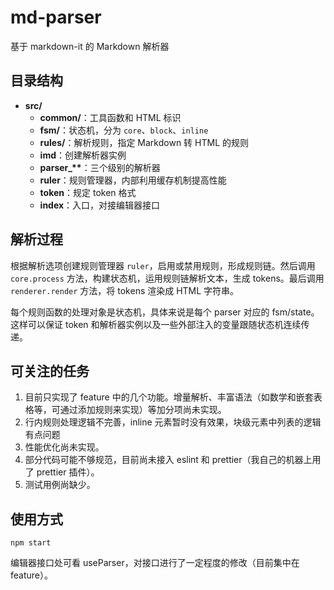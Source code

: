# md-parser

基于 markdown-it 的 Markdown 解析器

## 目录结构

- **src/**
  - **common/**：工具函数和 HTML 标识
  - **fsm/**：状态机，分为 `core`、`block`、`inline`
  - **rules/**：解析规则，指定 Markdown 转 HTML 的规则
  - **imd**：创建解析器实例
  - **parser\_\*\***：三个级别的解析器
  - **ruler**：规则管理器，内部利用缓存机制提高性能
  - **token**：规定 token 格式
  - **index**：入口，对接编辑器接口

## 解析过程

根据解析选项创建规则管理器 `ruler`，启用或禁用规则，形成规则链。然后调用 `core.process` 方法，构建状态机，运用规则链解析文本，生成 tokens。最后调用 `renderer.render` 方法，将 tokens 渲染成 HTML 字符串。

每个规则函数的处理对象是状态机，具体来说是每个 parser 对应的 fsm/state。这样可以保证 token 和解析器实例以及一些外部注入的变量跟随状态机连续传递。

## 可关注的任务

1. 目前只实现了 feature 中的几个功能。增量解析、丰富语法（如数学和嵌套表格等，可通过添加规则来实现）等加分项尚未实现。
2. 行内规则处理逻辑不完善，inline 元素暂时没有效果，块级元素中列表的逻辑有点问题
3. 性能优化尚未实现。
4. 部分代码可能不够规范，目前尚未接入 eslint 和 prettier（我自己的机器上用了 prettier 插件）。
5. 测试用例尚缺少。

## 使用方式

`npm start`

编辑器接口处可看 useParser，对接口进行了一定程度的修改（目前集中在 feature）。
